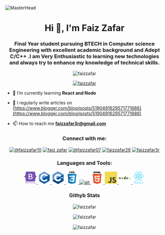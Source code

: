 ![MasterHead](https://gifimage.net/wp-content/uploads/2018/11/gif-banner-for-website-5.gif)
<h1 align="center">Hi 👋, I'm Faiz Zafar</h1>
<h3 align="center">Final Year student pursuing BTECH in Computer science Engineering with excellent academic background and Adept C/C++ .I am Very Enthusiastic to learning new technologies and always try to enhance my knowledge of technical skills.</h3>


<p align="center"> <img src="https://komarev.com/ghpvc/?username=faizzafar&label=Profile%20views&color=0e75b6&style=flat" alt="faizzafar" /> </p>

<p align="center"> <a href="https://github.com/ryo-ma/github-profile-trophy"><img src="https://github-profile-trophy.vercel.app/?username=faizzafar" alt="faizzafar" /></a> </p>



- 🌱 I’m currently learning **React and Node**

- 📝 I regularly write articles on [https://www.blogger.com/blog/posts/5190491629571771686](https://www.blogger.com/blog/posts/5190491629571771686)

- 📫 How to reach me **faizzafar3r@gmail.com**

<h3 align="center">Connect with me:</h3>
<p align="center">
<a href="https://twitter.com/@faizzafar10" target="blank"><img align="center" src="https://raw.githubusercontent.com/rahuldkjain/github-profile-readme-generator/master/src/images/icons/Social/twitter.svg" alt="@faizzafar10" height="30" width="40" /></a>
<a href="https://linkedin.com/in/faiz zafar" target="blank"><img align="center" src="https://raw.githubusercontent.com/rahuldkjain/github-profile-readme-generator/master/src/images/icons/Social/linked-in-alt.svg" alt="faiz zafar" height="30" width="40" /></a>
<a href="https://www.hackerrank.com/@faizzafar07" target="blank"><img align="center" src="https://raw.githubusercontent.com/rahuldkjain/github-profile-readme-generator/master/src/images/icons/Social/hackerrank.svg" alt="@faizzafar07" height="30" width="40" /></a>
<a href="https://www.leetcode.com/faizzafar26" target="blank"><img align="center" src="https://raw.githubusercontent.com/rahuldkjain/github-profile-readme-generator/master/src/images/icons/Social/leet-code.svg" alt="faizzafar26" height="30" width="40" /></a>
<a href="https://auth.geeksforgeeks.org/user/faizzafar3r" target="blank"><img align="center" src="https://raw.githubusercontent.com/rahuldkjain/github-profile-readme-generator/master/src/images/icons/Social/geeks-for-geeks.svg" alt="faizzafar3r" height="30" width="40" /></a>
</p>

<h3 align="center">Languages and Tools:</h3>
<p align="center"> <a href="https://getbootstrap.com" target="_blank" rel="noreferrer"> <img src="https://raw.githubusercontent.com/devicons/devicon/master/icons/bootstrap/bootstrap-plain-wordmark.svg" alt="bootstrap" width="40" height="40"/> </a> <a href="https://www.cprogramming.com/" target="_blank" rel="noreferrer"> <img src="https://raw.githubusercontent.com/devicons/devicon/master/icons/c/c-original.svg" alt="c" width="40" height="40"/> </a> <a href="https://www.w3schools.com/cpp/" target="_blank" rel="noreferrer"> <img src="https://raw.githubusercontent.com/devicons/devicon/master/icons/cplusplus/cplusplus-original.svg" alt="cplusplus" width="40" height="40"/> </a> <a href="https://www.w3schools.com/css/" target="_blank" rel="noreferrer"> <img src="https://raw.githubusercontent.com/devicons/devicon/master/icons/css3/css3-original-wordmark.svg" alt="css3" width="40" height="40"/> </a> <a href="https://git-scm.com/" target="_blank" rel="noreferrer"> <img src="https://www.vectorlogo.zone/logos/git-scm/git-scm-icon.svg" alt="git" width="40" height="40"/> </a> <a href="https://www.w3.org/html/" target="_blank" rel="noreferrer"> <img src="https://raw.githubusercontent.com/devicons/devicon/master/icons/html5/html5-original-wordmark.svg" alt="html5" width="40" height="40"/> </a> <a href="https://developer.mozilla.org/en-US/docs/Web/JavaScript" target="_blank" rel="noreferrer"> <img src="https://raw.githubusercontent.com/devicons/devicon/master/icons/javascript/javascript-original.svg" alt="javascript" width="40" height="40"/> </a> <a href="https://nodejs.org" target="_blank" rel="noreferrer"> <img src="https://raw.githubusercontent.com/devicons/devicon/master/icons/nodejs/nodejs-original-wordmark.svg" alt="nodejs" width="40" height="40"/> </a> <a href="https://reactjs.org/" target="_blank" rel="noreferrer"> <img src="https://raw.githubusercontent.com/devicons/devicon/master/icons/react/react-original-wordmark.svg" alt="react" width="40" height="40"/> </a> </p>


<h3 align="center">Githyb Stats</h3>
<p align="center"><img align="center" src="https://github-readme-stats.vercel.app/api/top-langs?username=faizzafar&show_icons=true&locale=en&layout=compact" alt="faizzafar" /></p>

<p align="center"><img align="center" src="https://github-readme-stats.vercel.app/api?username=faizzafar&show_icons=true&locale=en" alt="faizzafar" /></p>

<p align="center"><img align="center" src="https://github-readme-streak-stats.herokuapp.com/?user=faizzafar&" alt="faizzafar" /></p>
